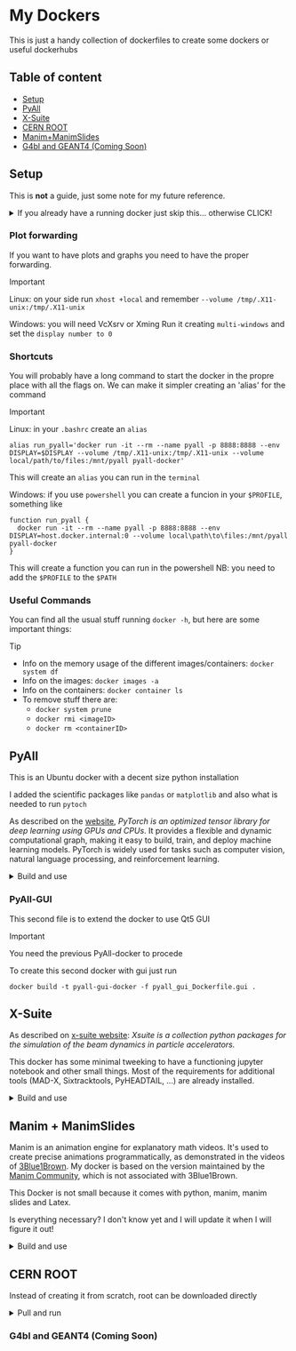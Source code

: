 # My Dockers
This is just a handy collection of dockerfiles to create some dockers or useful dockerhubs

## Table of content
- [Setup](#setup)
- [PyAll](#pyall)
- [X-Suite](#x-suite)
- [CERN ROOT](#cern-root)
- [Manim+ManimSlides](Manim+ManimSlides)
- [G4bl and GEANT4 (Coming Soon)](#g4bl-and-geant4-coming-soon)

## Setup
This is **not** a guide, just some note for my future reference.


<details>
<summary>If you already have a running docker just skip this... otherwise CLICK!</summary>

### Preparations

Make sure you are up to date and add the necessary tools
```
sudo apt update 
sudo apt upgrade 
sudo apt install apt-transport-https ca-certificates curl software-properties-common 
curl -fsSL https://download.docker.com/linux/ubuntu/gpg | sudo apt-key add - 
echo "deb [arch=amd64] https://download.docker.com/linux/ubuntu $(lsb_release -cs) stable" | sudo tee /etc/apt/sources.list.d/docker.list 
```

Last time, I had to fix the version. Default was wilma I needed jammy 
```
sudo apt update 
sudo nano /etc/apt/sources.list.d/docker.list  
```
 
I'm on Linux Mint... Ubuntu has deprecated storing GPG keys in the legacy /etc/apt/trusted.gpg keyring.  
Instead, keys should be stored in individual files under /etc/apt/trusted.gpg.d/  
So: find docker key -> remove it -> make new -> edit with new info the docker.list 
```
sudo apt update 
apt-key list 
sudo apt-key del 0EBFCD88 
curl -fsSL https://download.docker.com/linux/ubuntu/gpg | sudo gpg --dearmor -o /usr/share/keyrings/docker-archive-keyring.gpg 
sudo nano /etc/apt/sources.list.d/docker.list 
deb [arch=amd64 signed-by=/usr/share/keyrings/docker-archive-keyring.gpg] https://download.docker.com/linux/ubuntu jammy stable 
```

### Install
Finally I can install and check if it runs 
```
sudo apt update 
sudo apt install docker-ce 
docker -v 
sudo docker run hello-world 
```

</details>

### Plot forwarding

If you want to have plots and graphs you need to have the proper forwarding.

> [!IMPORTANT]
> Linux: on your side run ```xhost +local``` and remember ```--volume /tmp/.X11-unix:/tmp/.X11-unix```
>
> Windows: you will need VcXsrv or Xming 
> Run it creating `multi-windows` and set the `display number to 0`

### Shortcuts

You will probably have a long command to start the docker in the propre place with all the flags on. 
We can make it simpler creating an 'alias' for the command

> [!IMPORTANT] 
> Linux: in your `.bashrc` create an `alias`
> ```
> alias run_pyall='docker run -it --rm --name pyall -p 8888:8888 --env DISPLAY=$DISPLAY --volume /tmp/.X11-unix:/tmp/.X11-unix --volume local/path/to/files:/mnt/pyall pyall-docker' 
> ```
> This will create an `alias` you can run in the `terminal`
>
> Windows: if you use `powershell` you can create a funcion in your `$PROFILE`, something like
> ```
> function run_pyall {
>   docker run -it --rm --name pyall -p 8888:8888 --env DISPLAY=host.docker.internal:0 --volume local\path\to\files:/mnt/pyall pyall-docker
> }
> ```
> This will create a function you can run in the powershell
> NB: you need to add the `$PROFILE` to the `$PATH`

### Useful Commands
You can find all the usual stuff running `docker -h`, but here are some important things:
> [!TIP]
>
> - Info on the memory usage of the different images/containers: `docker system df`
> - Info on the images: `docker images -a`
> - Info on the containers: `docker container ls`
> - To remove stuff there are:
>   - `docker system prune`
>   - `docker rmi <imageID>`
>   - `docker rm <containerID>`


## PyAll
This is an Ubuntu docker with a decent size python installation

I added the scientific packages like `pandas` or `matplotlib` and also what is needed to run `pytoch`

As described on the [website](https://pytorch.org/), *PyTorch is an optimized tensor library for deep learning using GPUs and CPUs*. It provides a flexible and dynamic computational graph, making it easy to build, train, and deploy machine learning models. 
PyTorch is widely used for tasks such as computer vision, natural language processing, and reinforcement learning.

<details>
<summary>Build and use</summary>
Standard build specifying the dockerfile name

```docker build -t pyall-docker -f pyall_Dockerfile . ```

```
docker run -it --rm \
    --name pyall \
    -p 8888:8888 \
    --env DISPLAY=$DISPLAY \
    --volume /tmp/.X11-unix:/tmp/.X11-unix \
    --volume /home/bastiano/Software/pyall-docker:/mnt/pyall \
    pyall-docker 
```

on Windows is siglty different
```
    docker run -it --rm --name pyall -p 8888:8888 --env DISPLAY=host.docker.internal:0 --volume C:\Users\bastiano\Documents\ML_curveprediction:/mnt/pyall pyall-docker
```

</details>

### PyAll-GUI
This second file is to extend the docker to use Qt5 GUI

> [!IMPORTANT]
>
> You need the previous PyAll-docker to procede
>

To create this second docker with gui just run 
```
docker build -t pyall-gui-docker -f pyall_gui_Dockerfile.gui .
```

## X-Suite
As described on [x-suite website](https://xsuite.readthedocs.io/en/latest/):
*Xsuite is a collection python packages for the simulation of the beam dynamics in particle accelerators.*

This docker has some minimal tweeking to have a functioning jupyter notebook and other small things.
Most of the requirements for additional tools (MAD-X, Sixtracktools, PyHEADTAIL, ...) are already installed.


<details>
<summary>Build and use</summary>

Standard build specifying the dockerfile name
```docker build -t xsuite-docker -f x-suite_Dockerfile . ```

To run it and having your browser access *jupyter* and the popup *plots* we have some flag to add
```
docker run -it --rm \
    --name xsuite \
    -p 8888:8888 \
    --env DISPLAY=$DISPLAY \
    --volume /tmp/.X11-unix:/tmp/.X11-unix \
    --volume /home/bastiano/Software/x-suite-docker:/mnt/x-suite \
    xsuite-docker
``` 

If you want to run X-Suite via python you just import it and run `python3 MyFile.py`

To run jupyter just run ``` myjupyter ``` then open your browser and go to ```http://127.0.0.1:8888/tree/mnt/x-suite```


In the last iteration i added `screen` and PS1 for them:
```
# How do you want to call the project
RUN echo 'export CUSTOM_NAME="x-suite"' >> /home/user/.bashrc

# Set the terminal title and PS1 with screen
RUN echo 'echo -ne "\033]0;X-Suite\007"' >> /home/user/.bashrc
RUN echo 'if [[ $STY ]]; then export PS1="\[\033[01;32m\]${CUSTOM_NAME}_$STY\[\033[00m\]:\[\033[01;34m\]\w\[\033[00m\]\$ "; else export PS1="\[\033[01;32m\]${CUSTOM_NAME}\[\033[00m\]:\[\033[01;34m\]\w\[\033[00m\]\$ "; fi' >> /home/user/.bashrc

# Create .screenrc file and set bash as the shell for screen
RUN echo "shell /bin/bash" >> /home/user/.screenrc
RUN echo "source /home/user/.bashrc" >> /home/user/.screenrc
```

This is a bit confusing but the idea is to have a clean terminal.
</details>


## Manim + ManimSlides
Manim is an animation engine for explanatory math videos. 
It's used to create precise animations programmatically, as demonstrated in the videos of [3Blue1Brown](https://www.3blue1brown.com/).
My docker is based on the version maintained by the [Manim Community](https://github.com/ManimCommunity), which is not associated with 3Blue1Brown.

This Docker is not small because it comes with python, manim, manim slides and Latex.

Is everything necessary? I don't know yet and I will update it when I will figure it out!


<details>
<summary>Build and use</summary>

Standard build specifying the dockerfile name
```docker build -t manim-docker -f manim_Dockerfile . ```

To then run the image is always the same stuff:
```
docker run -it --rm \
    --name manim \
    -p 8888:8888 \
    --env DISPLAY=$DISPLAY \
    --volume /tmp/.X11-unix:/tmp/.X11-unix \
    --volume /home/bastiano/Software/manim-docker:/mnt/manim \
    manim-docker
``` 

To use this python package you call `manim [OPTIONS] MyFile.py`

If you want to make a `ConvertExample.html` you can run

`manim-slide render ConvertExample.py` and then 

`manim-slide converter ConvertExample ConvertExample.html`

This will create a presentation in html format to be open in most browsers

</details>

## CERN ROOT
Instead of creating it from scratch, root can be downloaded directly

<details>
<summary>Pull and run</summary>

Just like a git repo, simply *pull* the latest version
```docker pull rootproject/root```

To run the image, connect the display, makes so you can access the files run this command
NB ```--user $(id -u):$(id -g)``` makes sure the files you create are "yours"
```
docker run –it --rm \
    --env DISPLAY=$DISPLAY \
    --volume /tmp/.X11-unix:/tmp/.X11-unix \
    --volume /home/bastiano/Documents:/mnt/Documents \
    --user $(id -u):$(id -g)   
    rootproject/root /bin/bash 
```
</details>


### G4bl and GEANT4 (Coming Soon)
